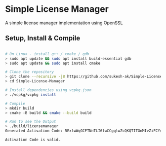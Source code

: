 # Simple License Manager
A simple license manager implementation using OpenSSL

## Setup, Install & Compile
```bash

# On Linux - install g++ / cmake / gdb
> sudo apt update && sudo apt install build-essential gdb  
> sudo apt update && sudo apt install cmake

# Clone the repository
> git clone --recursive -j8 https://github.com/sukesh-ak/Simple-License-Manager.git
> cd Simple-License-Manager

# Install dependencies using vcpkg.json
> ./vcpkg/vcpkg install

# Compile
> mkdir build 
> cmake -B build && cmake --build build

```

```bash
# Run to see the Output
> ./build/licensemanager 
Generated Activation Code: 5ExlwWqGCFTNnTLI6lwCCgqlwZcQKQTITGnMIvZiFCY=

Activation Code is valid.
```